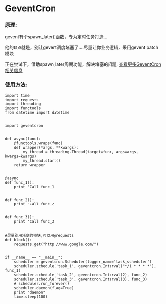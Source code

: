 # GeventCron

### 原理:
gevent有个spawn_later()函数，专为定时任务打造...  

他的`缺点`就是，别让gevent调度堵塞了....尽量让你业务逻辑，采用gevent patch模块

正在尝试下，借助spawn_later周期功能，解决堵塞的问题, [查看更多GeventCron相关信息](http://xiaorui.cc)

### 使用方法:

```
import time
import requests
import threading
import functools
from datetime import datetime


import geventcron


def async(func):
    @functools.wraps(func)
    def wrapper(*args, **kwargs):
        my_thread = threading.Thread(target=func, args=args, kwargs=kwargs)
        my_thread.start()
    return wrapper


@async
def func_1():
    print 'Call func_1'


def func_2():
    print 'Call func_2'


def func_3():
    print 'Call func_3'


#尽量别用堵塞的模块,可以用grequests
def block():
    requests.get("http://www.google.com/")


if __name__ == "__main__":
    scheduler = geventcron.Scheduler(logger_name='task_scheduler')
    scheduler.schedule('task_1', geventcron.Interval("*/1 * * * *"), func_1)
    scheduler.schedule('task_2', geventcron.Interval(2), func_2)
    scheduler.schedule('task_3', geventcron.Interval(3), func_3)
    # scheduler.run_forever()
    scheduler.daemon(flag=True)
    print "daemon"
    time.sleep(100)
```
